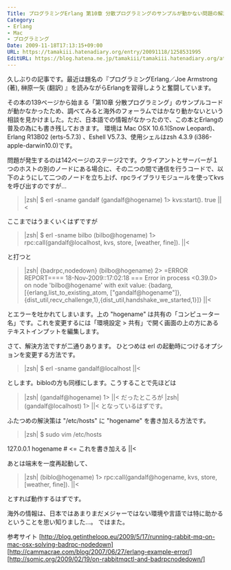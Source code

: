```yaml
---
Title: プログラミングErlang 第10章 分散プログラミングのサンプルが動かない問題の解決方法
Category:
- Erlang
- Mac
- プログラミング
Date: 2009-11-18T17:13:15+09:00
URL: https://tamakiii.hatenadiary.org/entry/20091118/1258531995
EditURL: https://blog.hatena.ne.jp/tamakiii/tamakiii.hatenadiary.org/atom/entry/17680117127139079743
---
```


久しぶりの記事です。最近は題名の『プログラミングErlang／Joe Armstrong (著), 榊原一矢 (翻訳) 』を読みながらErlangを習得しようと奮闘しています。


その本の139ページから始まる「第10章 分散プログラミング」のサンプルコードが動かなかったため、調べてみると海外のフォーラムではかなり動かないという相談を見かけました。ただ、日本語での情報がなかったので、この本とErlangの普及の為にも書き残しておきます。
環境は Mac OSX 10.6.1(Snow Leopard)、Erlang R13B02 (erts-5.7.3) 、Eshell V5.7.3、使用シェルはzsh 4.3.9 (i386-apple-darwin10.0)です。


問題が発生するのは142ページのステージ2です。クライアントとサーバーが１つのホストの別のノードにある場合に、その二つの間で通信を行うコードで、以下のようにして二つのノードを立ち上げ、rpcライブラリモジュールを使ってkvsを呼び出すのですが…

>|zsh|
$ erl -sname gandalf
(gandalf@hogename) 1> kvs:start().
true
||<

ここまではうまくいくはずですが

>|zsh|
$ erl -sname bilbo
(bilbo@hogename) 1> rpc:call(gandalf@localhost, kvs, store, [weather, fine]).
||<

と打つと

>|zsh|
{badrpc,nodedown}
(bilbo@hogename) 2> 
=ERROR REPORT==== 18-Nov-2009::17:02:18 ===
Error in process <0.39.0> on node 'bilbo@hogename' with exit value: {badarg,[{erlang,list_to_existing_atom,
["gandalf@hogename"]},{dist_util,recv_challenge,1},{dist_util,handshake_we_started,1}]}
||<

とエラーを吐かれてしまいます。上の "hogename" は共有の「コンピューター名」です。これを変更するには「環境設定 > 共有」で開く画面の上の方にあるテキストインプットを編集します。



さて、解決方法ですが二通りあります。
ひとつめは erl の起動時につけるオプションを変更する方法です。

>|zsh|
$ erl -sname gandalf@localhost
||<

とします。bibloの方も同様にします。こうすることで先ほどは 
>|zsh|
(gandalf@hogename) 1>
||<
 だったところが 
>|zsh|
(gandalf@localhost) 1>
||<
となっているはずです。



ふたつめの解決策は "/etc/hosts" に "hogename" を書き加える方法です。

>|zsh|
$ sudo vim /etc/hosts

127.0.0.1    hogename # <= これを書き加える
||<



あとは端末を一度再起動して、

>|zsh|
(biblo@hogename) 1> rpc:call(gandalf@hogename, kvs, store, [weather, fine]).
||<

とすれば動作するはずです。

海外の情報は、日本ではあまりまだメジャーではない環境や言語では特に助かるということを思い知りました…。
ではまた。


参考サイト
[http://blog.getintheloop.eu/2009/5/17/running-rabbit-mq-on-mac-osx-solving-badrpc-nodedown]
[http://cammacrae.com/blog/2007/06/27/erlang-example-error/]
[http://somic.org/2009/02/19/on-rabbitmqctl-and-badrpcnodedown/]
